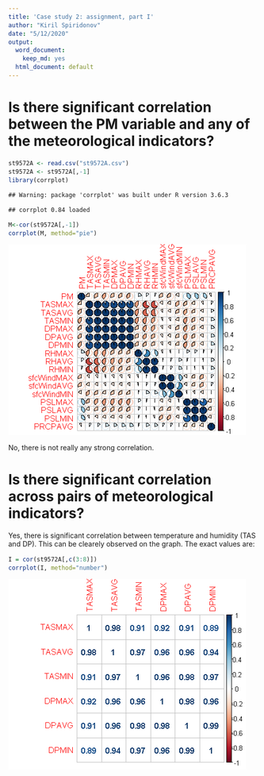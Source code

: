 ```yaml
---
title: 'Case study 2: assignment, part I'
author: "Kiril Spiridonov"
date: "5/12/2020"
output:
  word_document: 
    keep_md: yes
  html_document: default
---
```



  

# Is there significant correlation between the PM variable and any of the meteorological indicators?
  

```r
st9572A <- read.csv("st9572A.csv")
st9572A <- st9572A[,-1]
library(corrplot)
```

```
## Warning: package 'corrplot' was built under R version 3.6.3
```

```
## corrplot 0.84 loaded
```

```r
M<-cor(st9572A[,-1])
corrplot(M, method="pie")
```

![](Kiril_Spiridonov_2733_Case_Study_1_files/figure-docx/unnamed-chunk-1-1.png)<!-- -->
  
No, there is not really any strong correlation.  

# Is there significant correlation across pairs of meteorological indicators?
  
Yes, there is significant correlation between temperature and humidity (TAS and DP). This can be clearely observed on the graph. The exact values are:
  

```r
I = cor(st9572A[,c(3:8)])
corrplot(I, method="number")
```

![](Kiril_Spiridonov_2733_Case_Study_1_files/figure-docx/unnamed-chunk-2-1.png)<!-- -->


